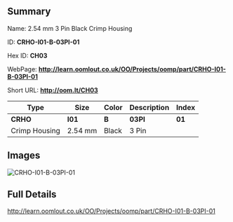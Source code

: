 

## Summary
 
Name: 2.54 mm 3 Pin Black Crimp Housing

ID: __CRHO-I01-B-03PI-01__

Hex ID: __CH03__

WebPage: __http://learn.oomlout.co.uk/OO/Projects/oomp/part/CRHO-I01-B-03PI-01__

Short URL: __http://oom.lt/CH03__


| Type   | Size   | Color   | Description   | Index   |    
| ----- | ------   | ------   | -----   | ----   |    
| __CRHO__   					| __I01__   					| __B__    						| __03PI__    					| __01__ |    
| Crimp Housing		| 2.54 mm	| Black		| 3 Pin	| 	|

## Images
![CRHO-I01-B-03PI-01](http://oomlout.com/oomp-gen/parts/CRHO-I01-B-03PI-01/CRHO-I01-B-03PI-01_420.jpg)

## Full Details

 http://learn.oomlout.co.uk/OO/Projects/oomp/part/CRHO-I01-B-03PI-01


